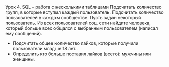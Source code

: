 Урок 4. SQL – работа с несколькими таблицами
Подсчитать количество групп, в которые вступил каждый пользователь.
Подсчитать количество пользователей в каждом сообществе.
Пусть задан некоторый пользователь. Из всех пользователей соц. сети найдите человека, который больше всех общался с выбранным пользователем (написал ему сообщений).
* Подсчитать общее количество лайков, которые получили пользователи младше 18 лет..
* Определить кто больше поставил лайков (всего): мужчины или женщины.